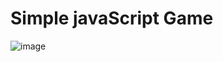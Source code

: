 # Simple javaScript Game 
![image](https://user-images.githubusercontent.com/25588298/109695921-b40dce00-7bb6-11eb-81e9-6020a192f7d0.png)
